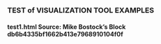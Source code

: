 ### TEST of VISUALIZATION TOOL EXAMPLES
#### test1.html Source: Mike Bostock’s Block db6b4335bf1662b413e7968910104f0f
